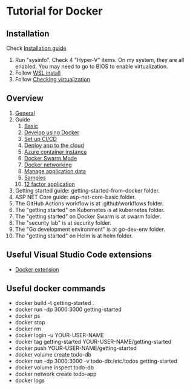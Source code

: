 # Tutorial for Docker

## Installation

Check [Installation guide](https://docs.docker.com/desktop/windows/install/)

1. Run "sysinfo". Check 4 "Hyper-V" items. On my system, they are all enabled. You may need to go to BIOS to enable virtualization.
1. Follow [WSL install](https://docs.microsoft.com/en-us/windows/wsl/install)
1. Follow [Checking virtualization](https://docs.docker.com/desktop/windows/troubleshoot/#virtualization-must-be-enabled)

## Overview

1. [General](https://docs.docker.com/)
1. Guide
   1. [Basic](https://docs.microsoft.com/en-us/learn/modules/intro-to-docker-containers/)
   1. [Develop using Docker](https://docs.docker.com/develop/)
   1. [Set up CI/CD](https://docs.docker.com/ci-cd/best-practices/)
   1. [Deploy app to the cloud](https://docs.docker.com/cloud/aci-integration/)
   1. [Azure container instance](https://azure.microsoft.com/en-us/services/container-instances/#overview)
   1. [Docker Swarm Mode](https://docs.docker.com/engine/swarm/)
   1. [Docker networking](https://docs.docker.com/network/)
   1. [Manage application data](https://docs.docker.com/storage/)
   1. [Samples](https://docs.docker.com/samples/#tutorial-labs)
   1. [12 factor application](https://github.com/docker/labs/tree/master/12factor)
1. Getting started guide: getting-started-from-docker folder.
1. ASP NET Core guide: asp-net-core-basic folder.
1. The GitHub Actions workflow is at .github\workflows folder.
1. The "getting started" on Kubernetes is at kubernetes folder.
1. The "getting started" on Docker Swarm is at swarm folder.
1. The "security lab" is at security folder.
1. The "Go development environment" is at go-dev-env folder.
1. The "getting started" on Helm is at helm folder.

## Useful Visual Studio Code extensions

- [Docker extension](https://marketplace.visualstudio.com/items?itemName=ms-azuretools.vscode-docker)

## Useful docker commands

- docker build -t getting-started .
- docker run -dp 3000:3000 getting-started
- docker ps
- docker stop <the-container-id>
- docker rm <the-container-id>
- docker login -u YOUR-USER-NAME
- docker tag getting-started YOUR-USER-NAME/getting-started
- docker push YOUR-USER-NAME/getting-started
- docker volume create todo-db
- docker run -dp 3000:3000 -v todo-db:/etc/todos getting-started
- docker volume inspect todo-db
- docker network create todo-app
- docker logs <container-id>